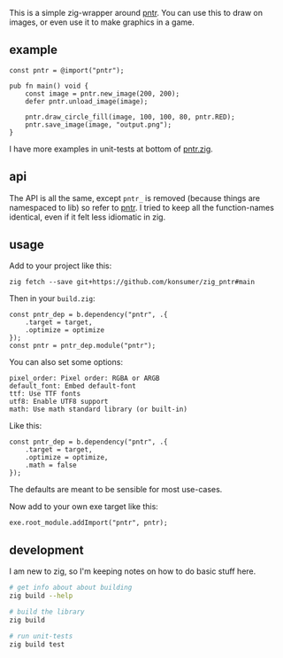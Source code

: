This is a simple zig-wrapper around [pntr](https://github.com/robloach/pntr). You can use this to draw on images, or even use it to make graphics in a game.

## example

```zig
const pntr = @import("pntr");

pub fn main() void {
    const image = pntr.new_image(200, 200);
    defer pntr.unload_image(image);

    pntr.draw_circle_fill(image, 100, 100, 80, pntr.RED);
    pntr.save_image(image, "output.png");
}
```

I have more examples in unit-tests at bottom of [pntr.zig](src/pntr.zig).


## api

The API is all the same, except `pntr_` is removed (because things are namespaced to lib) so refer to [pntr](https://github.com/robloach/pntr?tab=readme-ov-file#functions). I tried to keep all the function-names identical, even if it felt less idiomatic in zig.


## usage

Add to your project like this:

```
zig fetch --save git+https://github.com/konsumer/zig_pntr#main
```

Then in your `build.zig`:

```zig
const pntr_dep = b.dependency("pntr", .{
    .target = target,
    .optimize = optimize
});
const pntr = pntr_dep.module("pntr");
```

You can also set some options:

```
pixel_order: Pixel order: RGBA or ARGB
default_font: Embed default-font
ttf: Use TTF fonts
utf8: Enable UTF8 support
math: Use math standard library (or built-in)
```

Like this:

```zig
const pntr_dep = b.dependency("pntr", .{
	.target = target,
	.optimize = optimize,
	.math = false
});
```

The defaults are meant to be sensible for most use-cases.


Now add to your own exe target like this:

```zig
exe.root_module.addImport("pntr", pntr);
```


## development

I am new to zig, so I'm keeping notes on how to do basic stuff here.

```bash
# get info about about building
zig build --help

# build the library
zig build

# run unit-tests
zig build test
```
